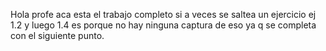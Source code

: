 Hola profe aca esta el trabajo completo si a veces se saltea un ejercicio ej 1.2 y luego 1.4 es porque no hay ninguna captura de eso ya q se completa con el siguiente punto.
